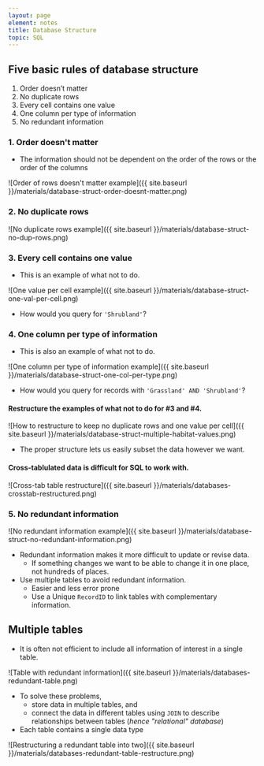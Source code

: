 ```yaml
---
layout: page
element: notes
title: Database Structure
topic: SQL
---
```


## Five basic rules of database structure

1. Order doesn’t matter 
2. No duplicate rows
3. Every cell contains one value
4. One column per type of information
5. No redundant information

### 1. Order doesn't matter

* The information should not be dependent on the order of the rows or the order 
of the columns

![Order of rows doesn't matter example]({{ site.baseurl }}/materials/database-struct-order-doesnt-matter.png)

### 2. No duplicate rows

![No duplicate rows example]({{ site.baseurl }}/materials/database-struct-no-dup-rows.png)

### 3. Every cell contains one value

* This is an example of what not to do.

![One value per cell example]({{ site.baseurl }}/materials/database-struct-one-val-per-cell.png)

* How would you query for `'Shrubland'`?

### 4. One column per type of information

* This is also an example of what not to do.

![One column per type of information example]({{ site.baseurl }}/materials/database-struct-one-col-per-type.png)

* How would you query for records with `'Grassland' AND 'Shrubland'`?

#### Restructure the examples of what not to do for #3 and #4.

![How to restructure to keep no duplicate rows and one value per cell]({{ site.baseurl }}/materials/database-struct-multiple-habitat-values.png)

* The proper structure lets us easily subset the data however we want.

#### Cross-tablulated data is difficult for SQL to work with.

![Cross-tab table restructure]({{ site.baseurl }}/materials/databases-crosstab-restructured.png)

### 5. No redundant information
  
![No redundant information example]({{ site.baseurl }}/materials/database-struct-no-redundant-information.png)

* Redundant information makes it more difficult to update or revise data. 
    * If something changes we want to be able to change it in one place, not hundreds of places.     
* Use multiple tables to avoid redundant information. 
    * Easier and less error prone
    * Use a Unique `RecordID` to link tables with complementary information.

## Multiple tables

* It is often not efficient to include all information of interest in a single
table.

![Table with redundant information]({{ site.baseurl }}/materials/databases-redundant-table.png)

* To solve these problems,
    * store data in multiple tables, and 
    * connect the data in different tables using `JOIN` to describe 
      relationships between tables (*hence "relational" database*)
* Each table contains a single data type

![Restructuring a redundant table into two]({{ site.baseurl }}/materials/databases-redundant-table-restructure.png)
